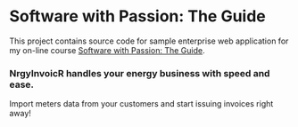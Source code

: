 # Software with Passion: The Guide

This project contains source code for sample enterprise web application for my on-line course [Software with Passion: The Guide](https://courses.softwarewithpassion.com/p/theguide).

### NrgyInvoicR handles your energy business with speed and ease.

Import meters data from your customers and start issuing invoices right away!

